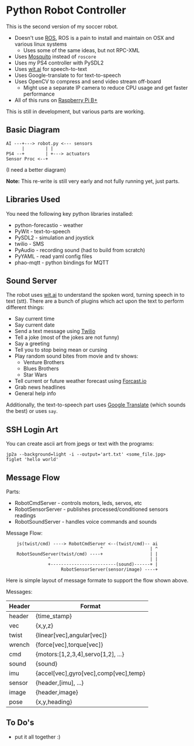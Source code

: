 # Python Robot Controller

This is the second version of my soccer robot.

* Doesn't use [ROS](http://ros.org), ROS is a pain to install and maintain on OSX and various linux systems
	* Uses some of the same ideas, but not RPC-XML
* Uses [Mosquito](http://mosquitto.org) instead of `roscore` 
* Uses my PS4 controller with PySDL2
* Uses [wit.ai](http://wit.ai) for speech-to-text
* Uses Google-translate to for text-to-speech
* Uses OpenCV to compress and send video stream off-board
	* Might use a separate IP camera to reduce CPU usage and get faster performance
* All of this runs on [Raspberry Pi B+](http://www.raspberrypi.org)

This is still in development, but various parts are working.

## Basic Diagram
                
```                
AI ---+---> robot.py <--- sensors
      |        | |
PS4 --+        | +---> actuators
Sensor Proc <--+
```
(I need a better diagram)

**Note:** This re-write is still very early and not fully running yet, just parts. 

## Libraries Used

You need the following key python libraries installed:

* python-forecastio - weather
* PyWit - text-to-speech
* PySDL2 - simulation and joystick
* twilio - SMS
* PyAudio - recording sound (had to build from scratch)
* PyYAML - read yaml config files
* phao-mqtt - python bindings for MQTT

## Sound Server

The robot uses [wit.ai](https://wit.ai) to understand the spoken word, turning speech in to text (stt). There are a bunch of plugins which act upon the text to perform different things:

 * Say current time
 * Say current date
 * Send a text message using [Twilio](https://www.twilio.com)
 * Tell a joke (most of the jokes are not funny)
 * Say a greeting
 * Tell you to stop being mean or cursing
 * Play random sound bites from movie and tv shows:
 	* Venture Brothers
 	* Blues Brothers
 	* Star Wars
 * Tell current or future weather forecast using [Forcast.io](http://forecast.io)
 * Grab news headlines
 * General help info
 
Additionally, the text-to-speech part uses [Google Translate](https://translate.google.com) (which sounds the best) or uses `say`.

## SSH Login Art

You can create ascii art from jpegs or text with the programs:

    jp2a --background=light -i --output='art.txt' <some_file.jpg>
    figlet 'hello world'

## Message Flow

Parts:

* RobotCmdServer - controls motors, leds, servos, etc
* RobotSensorServer - publishes processed/conditioned sensors readings
* RobotSoundServer - handles voice commands and sounds

Message Flow:

```
    js(twist/cmd) ----> RobotCmdServer <--(twist/cmd)-- ai
                                    ^                  | ^  
    RobotSoundServer(twist/cmd) ----+                  | |
                ^                                      | |
                +-------------------------(sound)------+ |
                     RobotSensorServer(sensor/image) ----+ 
```

Here is simple layout of message formate to support the flow shown above.

Messages:

| Header | Format                                 |
|--------|----------------------------------------|
|header  | {time_stamp}                           |
|vec     | {x,y,z}                                |
|twist   | {linear[vec],angular[vec]}             |
|wrench  | {force[vec],torque[vec]}               |
|cmd     | {motors:[1,2,3,4],servo[1,2], ...}     |
|sound   | {sound}                                |
|imu     | {accel[vec],gyro[vec],comp[vec],temp}  |
|sensor  | {header,[imu], ...}                    |
|image   | {header,image}                         |
|pose    | {x,y,heading}                          |


## To Do's

* put it all together :)